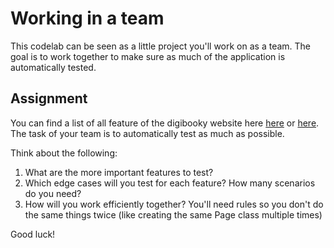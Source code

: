 # Working in a team

This codelab can be seen as a little project you'll work on as a team.
The goal is to work together to make sure as much of the application is automatically tested.

## Assignment
You can find a list of all feature of the digibooky website here [here](https://github.com/switchfully/track-shared/tree/master/60-projects/10-digibooky) or [here](https://archive.switchfully.com/track/test/digibooky/stories).
The task of your team is to automatically test as much as possible.

Think about the following:
1. What are the more important features to test?
2. Which edge cases will you test for each feature? How many scenarios do you need?
3. How will you work efficiently together? You'll need rules so you don't do the same things twice (like creating the same Page class multiple times)


Good luck!
